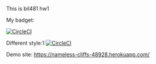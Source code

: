 This is bil481 hw1


My badget:

[![CircleCI](https://circleci.com/gh/MGurcan/bil481_hw1.svg?style=svg)](https://circleci.com/gh/MGurcan/bil481_hw1)

Different style:1
[![CircleCI](https://circleci.com/gh/MGurcan/bil481_hw1.svg?style=shield)](https://circleci.com/gh/MGurcan/bil481_hw1)


Demo site: https://nameless-cliffs-48928.herokuapp.com/
